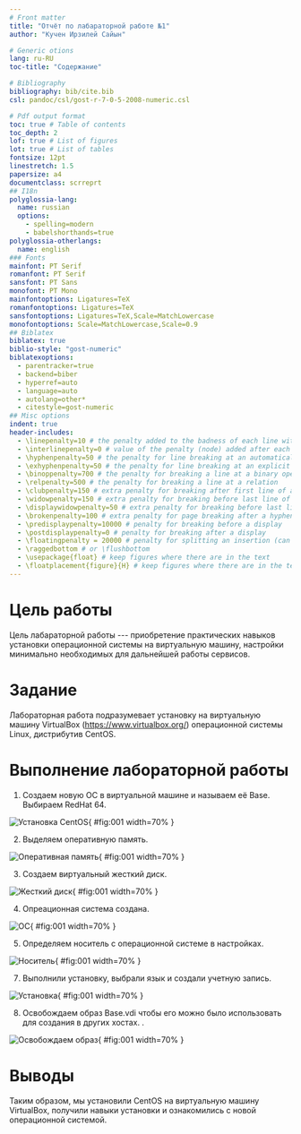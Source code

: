 ```yaml
---
# Front matter
title: "Отчёт по лабараторной работе №1"
author: "Кучен Ирзилей Сайын"

# Generic otions
lang: ru-RU
toc-title: "Содержание"

# Bibliography
bibliography: bib/cite.bib
csl: pandoc/csl/gost-r-7-0-5-2008-numeric.csl

# Pdf output format
toc: true # Table of contents
toc_depth: 2
lof: true # List of figures
lot: true # List of tables
fontsize: 12pt
linestretch: 1.5
papersize: a4
documentclass: scrreprt
## I18n
polyglossia-lang:
  name: russian
  options:
	- spelling=modern
	- babelshorthands=true
polyglossia-otherlangs:
  name: english
### Fonts
mainfont: PT Serif
romanfont: PT Serif
sansfont: PT Sans
monofont: PT Mono
mainfontoptions: Ligatures=TeX
romanfontoptions: Ligatures=TeX
sansfontoptions: Ligatures=TeX,Scale=MatchLowercase
monofontoptions: Scale=MatchLowercase,Scale=0.9
## Biblatex
biblatex: true
biblio-style: "gost-numeric"
biblatexoptions:
  - parentracker=true
  - backend=biber
  - hyperref=auto
  - language=auto
  - autolang=other*
  - citestyle=gost-numeric
## Misc options
indent: true
header-includes:
  - \linepenalty=10 # the penalty added to the badness of each line within a paragraph (no associated penalty node) Increasing the value makes tex try to have fewer lines in the paragraph.
  - \interlinepenalty=0 # value of the penalty (node) added after each line of a paragraph.
  - \hyphenpenalty=50 # the penalty for line breaking at an automatically inserted hyphen
  - \exhyphenpenalty=50 # the penalty for line breaking at an explicit hyphen
  - \binoppenalty=700 # the penalty for breaking a line at a binary operator
  - \relpenalty=500 # the penalty for breaking a line at a relation
  - \clubpenalty=150 # extra penalty for breaking after first line of a paragraph
  - \widowpenalty=150 # extra penalty for breaking before last line of a paragraph
  - \displaywidowpenalty=50 # extra penalty for breaking before last line before a display math
  - \brokenpenalty=100 # extra penalty for page breaking after a hyphenated line
  - \predisplaypenalty=10000 # penalty for breaking before a display
  - \postdisplaypenalty=0 # penalty for breaking after a display
  - \floatingpenalty = 20000 # penalty for splitting an insertion (can only be split footnote in standard LaTeX)
  - \raggedbottom # or \flushbottom
  - \usepackage{float} # keep figures where there are in the text
  - \floatplacement{figure}{H} # keep figures where there are in the text
---
```


# Цель работы

Цель лабараторной работы --- приобретение практических навыков установки операционной системы на виртуальную машину, настройки минимально необходимых для дальнейшей работы сервисов.

# Задание

Лабораторная работа подразумевает установку на виртуальную машину VirtualBox (https://www.virtualbox.org/) операционной системы
Linux, дистрибутив CentOS.

# Выполнение лабораторной работы

1. Создаем новую ОС в виртуальной машине и называем её Base. Выбираем RedHat 64.

![Установка CentOS](image/1.jpg){ #fig:001 width=70% }

2. Выделяем оперативную память.

![Оперативная память](image/2.jpg){ #fig:001 width=70% }

3. Создаем виртуальный жесткий диск.

![Жесткий диск](image/3.jpg){ #fig:001 width=70% }

4. Опреационная система создана.

![ОС](image/4.jpg){ #fig:001 width=70% }

5. Определяем носитель с операционной системе в настройках.

![Носитель](image/5.jpg){ #fig:001 width=70% }

7. Выполнили установку, выбрали язык и создали учетную запись.

![Установка](image/7.jpg){ #fig:001 width=70% }

8. Освобождаем образ Base.vdi чтобы его можно было использовать для создания в других хостах.  .

![Освобождаем образ](image/99.jpg){ #fig:001 width=70% }

# Выводы

Таким образом, мы установили CentOS на виртуальную машину VirtualBox, получили навыки установки и ознакомились с новой операционной системой.
